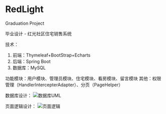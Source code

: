 # RedLight
Graduation Project

毕业设计 - 红光社区住宅销售系统

技术：
1. 前端：Thymeleaf+BootStrap+Echarts
2. 后端：Spring Boot
3. 数据库：MySQL

功能模块：用户模块、管理员模块、住宅模块、看房模块、留言模块
其他：权限管理（HandlerIntercepterAdapter）、分页（PageHelper）

数据库设计：
![数据库UML](https://user-images.githubusercontent.com/50370295/175805711-cfdfc2fe-8fee-4ef1-b5f1-75ff798a7a1a.png)

页面逻辑设计：
![页面逻辑](https://user-images.githubusercontent.com/50370295/175805717-860a43d7-10ff-4fa6-a2b1-a127be5f9fe4.png)
